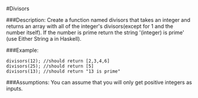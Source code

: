 #Divisors

###Description:
Create a function named divisors that takes an integer and returns an array with all of the integer's divisors(except for 1 and the number itself). If the number is prime return the string '(integer) is prime' (use Either String a in Haskell).

###Example:
```
divisors(12); //should return [2,3,4,6]
divisors(25); //should return [5]
divisors(13); //should return "13 is prime"
```

###Assumptions:
You can assume that you will only get positive integers as inputs.
